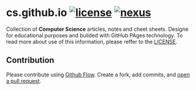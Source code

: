 # cs.github.io [![license](https://img.shields.io/github/license/mashape/apistatus.svg?maxAge=2592000)](LICENSE) [![nexus](https://img.shields.io/badge/GitHubPages-website-yellow.svg)](http://vsamov.github.io/cs.github.io/)

Collection of **Computer Science** articles, notes and cheet sheets. Designe for educational purposes and builded with GitHub PAges technology. To read more about use of this information, please reffer to the [LICENSE](LICENSE).

## Contribution

Please contribute using [Github Flow](https://guides.github.com/introduction/flow/). Create a fork, add commits, and [open a pull request](https://github.com/fraction/readme-boilerplate/compare/).

